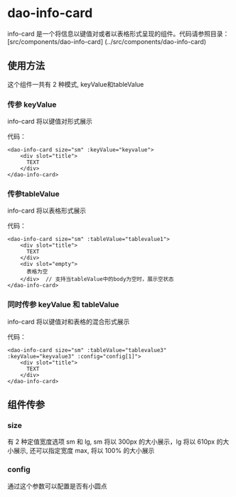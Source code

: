 # dao-info-card

info-card 是一个将信息以键值对或者以表格形式呈现的组件。代码请参照目录：[src/components/dao-info-card]
(../src/components/dao-info-card)

## 使用方法

这个组件一共有 2 种模式, keyValue和tableValue

### 传参 keyValue

info-card 将以键值对形式展示

代码：
```vue
<dao-info-card size="sm" :keyValue="keyvalue">
    <div slot="title">
      TEXT
    </div>
</dao-info-card>
```

### 传参tableValue

info-card 将以表格形式展示

代码：
```vue
<dao-info-card size="sm" :tableValue="tablevalue1">
    <div slot="title">
      TEXT
    </div>
    <div slot="empty">
      表格为空
    </div>  // 支持当tableValue中的body为空时，展示空状态
</dao-info-card>
```

### 同时传参 keyValue 和 tableValue

info-card 将以键值对和表格的混合形式展示

代码：
```vue
<dao-info-card size="sm" :tableValue="tablevalue3" :keyValue="keyvalue3" :config="config[1]">
    <div slot="title">
      TEXT
    </div>
</dao-info-card>
```



## 组件传参

### size

有 2 种定值宽度选项 sm 和 lg, sm 将以 300px 的大小展示，lg 将以 610px 的大小展示, 还可以指定宽度 max, 将以 100% 的大小展示

### config

通过这个参数可以配置是否有小圆点

